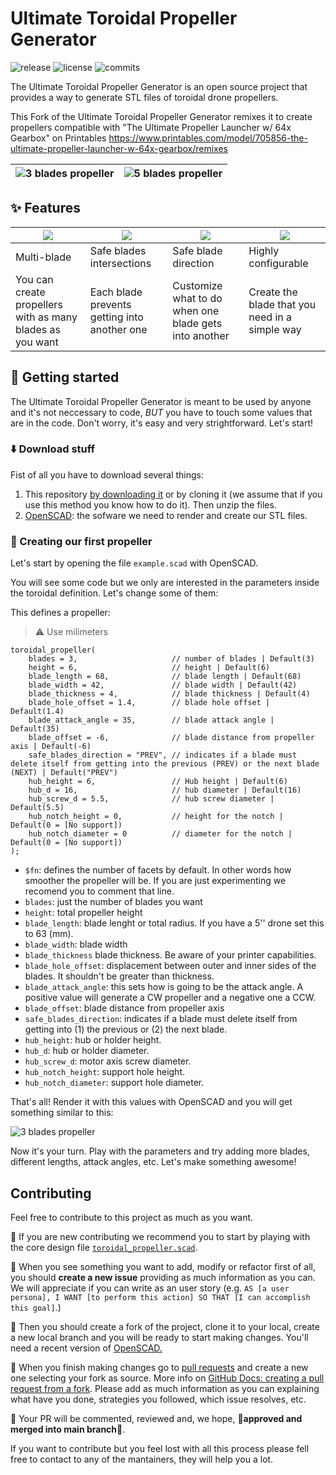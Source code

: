 # Ultimate Toroidal Propeller Generator

![release](https://badgen.net/github/release/RaulBejarano/Ultimate-Toroidal-Propeller-Generator?icon=github)
![license](https://badgen.net/github/license/RaulBejarano/Ultimate-Toroidal-Propeller-Generator)
![commits](https://badgen.net/github/commits//RaulBejarano/Ultimate-Toroidal-Propeller-Generator/main)



The Ultimate Toroidal Propeller Generator is an open source project that provides a way to generate STL files of toroidal drone propellers.

This Fork of the Ultimate Toroidal Propeller Generator remixes it to create propellers compatible with "The Ultimate Propeller Launcher w/ 64x Gearbox" on Printables
https://www.printables.com/model/705856-the-ultimate-propeller-launcher-w-64x-gearbox/remixes


|![3 blades propeller](./img/preview_1.PNG)|![5 blades propeller](./img/preview_2.PNG)|
|---|---|


## :sparkles: Features
| ![](./img/multiblade.PNG)  | ![](./img/intersections.PNG) | ![](./img/safe.PNG) | ![](./img/configurable.PNG)  |
|---|---|---|---|
|  Multi-blade  |  Safe blades intersections  | Safe blade direction | Highly configurable  |
|  You can create propellers with as many blades as you want  |  Each blade prevents getting into another one  | Customize what to do when one blade gets into another | Create the blade that you need in a simple way  |


## :muscle: Getting started

The Ultimate Toroidal Propeller Generator is meant to be used by anyone and it's not neccessary to code, *BUT* you have to touch some values that are in the code. Don't worry, it's easy and very strightforward. Let's start!

### :arrow_down: Download stuff
Fist of all you have to download several things:

1. This repository [by downloading it](https://github.com/RaulBejarano/Ultimate-Toroidal-Propeller-Generator/archive/refs/heads/main.zip) or by cloning it (we assume that if you use this method you know how to do it). Then unzip the files.
2. [OpenSCAD](https://openscad.org/downloads.html): the sofware we need to render and create our STL files.


### :hammer: Creating our first propeller

Let's start by opening the file `example.scad` with OpenSCAD.

You will see some code but we only are interested in the parameters inside the toroidal definition. Let's change some of them:
  
This defines a propeller:
> :warning: Use milimeters
```
toroidal_propeller(
    blades = 3,                     // number of blades | Default(3)
    height = 6,                     // height | Default(6)
    blade_length = 68,              // blade length | Default(68)
    blade_width = 42,               // blade width | Default(42)
    blade_thickness = 4,            // blade thickness | Default(4)
    blade_hole_offset = 1.4,        // blade hole offset | Default(1.4)
    blade_attack_angle = 35,        // blade attack angle | Default(35)
    blade_offset = -6,              // blade distance from propeller axis | Default(-6)
    safe_blades_direction = "PREV", // indicates if a blade must delete itself from getting into the previous (PREV) or the next blade (NEXT) | Default("PREV")
    hub_height = 6,                 // Hub height | Default(6)
    hub_d = 16,                     // hub diameter | Default(16)
    hub_screw_d = 5.5,              // hub screw diameter | Default(5.5)
    hub_notch_height = 0,           // height for the notch | Default(0 = [No support])
    hub_notch_diameter = 0          // diameter for the notch | Default(0 = [No support])
);
```

- `$fn`: defines the number of facets by default. In other words how smoother the propeller will be. If you are just experimenting we recomend you to comment that line.
- `blades`: just the number of blades you want
- `height`: total propeller height
- `blade_length`: blade lenght or total radius. If you have a 5'' drone set this to 63 (mm).
- `blade_width`: blade width
- `blade_thickness` blade thickness. Be aware of your printer capabilities.
- `blade_hole_offset`: displacement between outer and inner sides of the blades. It shouldn't be greater than thickness.
- `blade_attack_angle`: this sets how is going to be the attack angle. A positive value will generate a CW propeller and a negative one a CCW.
- `blade_offset`: blade distance from propeller axis
- `safe_blades_direction`: indicates if a blade must delete itself from getting into (1) the previous or (2) the next blade.
- `hub_height`: hub or holder height.
- `hub_d`: hub or holder diameter.
- `hub_screw_d`: motor axis screw diameter.
- `hub_notch_height`: support hole height.
- `hub_notch_diameter`: support hole diameter.

That's all! Render it with this values with OpenSCAD and you will get something similar to this:

![3 blades propeller](./img/preview_1.PNG)

Now it's your turn. Play with the parameters and try adding more blades, different lengths, attack angles, etc. Let's make something awesome!


## Contributing

Feel free to contribute to this project as much as you want.

:children_crossing: If you are new contributing we recommend you to start by playing with the core design file [`toroidal_propeller.scad`](./src/toroidal_propeller.scad).

:memo: When you see something you want to add, modify or refactor first of all, you should **create a new issue** providing as much information as you can. We will appreciate if you can write as an user story (e.g. `AS [a user persona], I WANT [to perform this action] SO THAT [I can accomplish this goal]`.) 

:twisted_rightwards_arrows: Then you should create a fork of the project, clone it to your local, create a new local branch and you will be ready to start making changes. You'll need a recent version of [OpenSCAD.](https://openscad.org/)

:rocket: When you finish making changes go to [pull requests](https://github.com/RaulBejarano/Ultimate-Toroidal-Propeller-Generator/pulls) and create a new one selecting your fork as source. More info on [GitHub Docs: creating a pull request from a fork](https://docs.github.com/es/pull-requests/collaborating-with-pull-requests/proposing-changes-to-your-work-with-pull-requests/creating-a-pull-request-from-a-fork). Please add as much information as you can explaining what have you done, strategies you followed, which issue resolves, etc.

:speech_balloon: Your PR will be commented, reviewed and, we hope, :tada:**approved and merged into main branch**:tada:.

If you want to contribute but you feel lost with all this process please fell free to contact to any of the mantainers, they will help you a lot.
